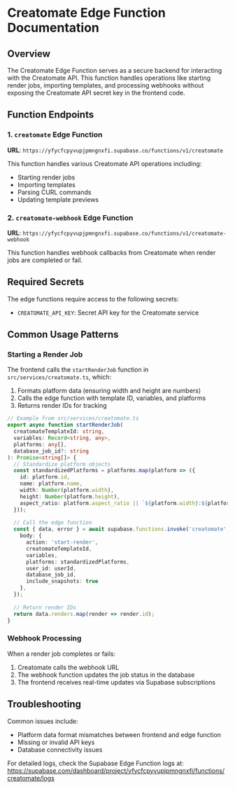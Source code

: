 
# Creatomate Edge Function Documentation

## Overview
The Creatomate Edge Function serves as a secure backend for interacting with the Creatomate API. This function handles operations like starting render jobs, importing templates, and processing webhooks without exposing the Creatomate API secret key in the frontend code.

## Function Endpoints

### 1. `creatomate` Edge Function
**URL**: `https://yfycfcpyvupjpmngnxfi.supabase.co/functions/v1/creatomate`

This function handles various Creatomate API operations including:
- Starting render jobs
- Importing templates
- Parsing CURL commands
- Updating template previews

### 2. `creatomate-webhook` Edge Function
**URL**: `https://yfycfcpyvupjpmngnxfi.supabase.co/functions/v1/creatomate-webhook`

This function handles webhook callbacks from Creatomate when render jobs are completed or fail.

## Required Secrets
The edge functions require access to the following secrets:
- `CREATOMATE_API_KEY`: Secret API key for the Creatomate service

## Common Usage Patterns

### Starting a Render Job
The frontend calls the `startRenderJob` function in `src/services/creatomate.ts`, which:
1. Formats platform data (ensuring width and height are numbers)
2. Calls the edge function with template ID, variables, and platforms
3. Returns render IDs for tracking

```typescript
// Example from src/services/creatomate.ts
export async function startRenderJob(
  creatomateTemplateId: string, 
  variables: Record<string, any>,
  platforms: any[],
  database_job_id?: string
): Promise<string[]> {
  // Standardize platform objects
  const standardizedPlatforms = platforms.map(platform => ({
    id: platform.id,
    name: platform.name,
    width: Number(platform.width),
    height: Number(platform.height),
    aspect_ratio: platform.aspect_ratio || `${platform.width}:${platform.height}`
  }));
  
  // Call the edge function
  const { data, error } = await supabase.functions.invoke('creatomate', {
    body: { 
      action: 'start-render',
      creatomateTemplateId,
      variables,
      platforms: standardizedPlatforms,
      user_id: userId,
      database_job_id,
      include_snapshots: true
    },
  });
  
  // Return render IDs
  return data.renders.map(render => render.id);
}
```

### Webhook Processing
When a render job completes or fails:
1. Creatomate calls the webhook URL
2. The webhook function updates the job status in the database
3. The frontend receives real-time updates via Supabase subscriptions

## Troubleshooting
Common issues include:
- Platform data format mismatches between frontend and edge function
- Missing or invalid API keys
- Database connectivity issues

For detailed logs, check the Supabase Edge Function logs at:
https://supabase.com/dashboard/project/yfycfcpyvupjpmngnxfi/functions/creatomate/logs
